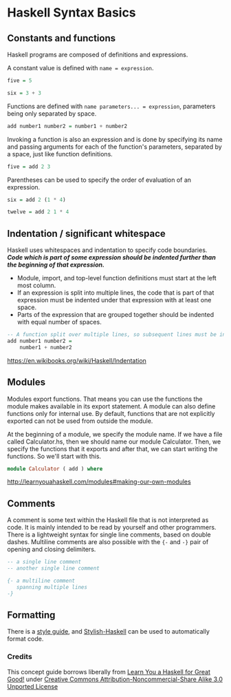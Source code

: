 # Haskell Syntax Basics

## Constants and functions

Haskell programs are composed of definitions and expressions.

A constant value is defined with `name = expression`.

```haskell 
five = 5

six = 3 + 3
```

Functions are defined with `name parameters... = expression`, parameters 
being only separated by space.

```haskell
add number1 number2 = number1 + number2
```

Invoking a function is also an expression and is done by specifying its name 
and passing arguments for each of the function's parameters,
separated by a space, just like function definitions.

```haskell
five = add 2 3
```

Parentheses can be used to specify the order of evaluation of an expression.

```haskell
six = add 2 (1 * 4)

twelve = add 2 1 * 4
```

## Indentation / significant whitespace

Haskell uses whitespaces and indentation to specify code boundaries. 
***Code which is part of some expression should be indented further than the 
beginning of that expression.***

- Module, import, and top-level function definitions must start at the left 
most column.
- If an expression is split into multiple lines, the code that is part of that 
expression must be indented under that expression with at least one space.
- Parts of the expression that are grouped together should be indented with 
equal number of spaces.

```haskell
-- A function split over multiple lines, so subsequent lines must be indented
add number1 number2 =
    number1 + number2
```
https://en.wikibooks.org/wiki/Haskell/Indentation

## Modules

Modules export functions. That means you can use the functions the module makes
available in its export statement.  A module can also define functions only for 
internal use. By default, functions that are not explicitly exported can not be
used from outside the module.

At the beginning of a module, we specify the module name. If we have a file 
called Calculator.hs, then we should name our module Calculator. Then, we 
specify the functions that it exports and after that, we can start writing the 
functions. So we'll start with this.


```haskell
module Calculator ( add ) where

```
http://learnyouahaskell.com/modules#making-our-own-modules

## Comments

A comment is some text within the Haskell file that is not interpreted as code.
It is mainly intended to be read by yourself and other programmers.
There is a lightweight syntax for single line comments, based on double dashes.
Multiline comments are also possible with the `{-` and `-}` pair
of opening and closing delimiters.

```haskell
-- a single line comment
-- another single line comment

{- a multiline comment
   spanning multiple lines
-}
```

## Formatting

There is a [style guide](https://kowainik.github.io/posts/2019-02-06-style-guide),
and [Stylish-Haskell](https://github.com/haskell/stylish-haskell) can be used 
to automatically format code.


### Credits
This concept guide borrows liberally from [Learn You a Haskell for Great Good!](http://learnyouahaskell.com/chapters) 
under [Creative Commons Attribution-Noncommercial-Share Alike 3.0 Unported License](http://creativecommons.org/licenses/by-nc-sa/3.0/)
